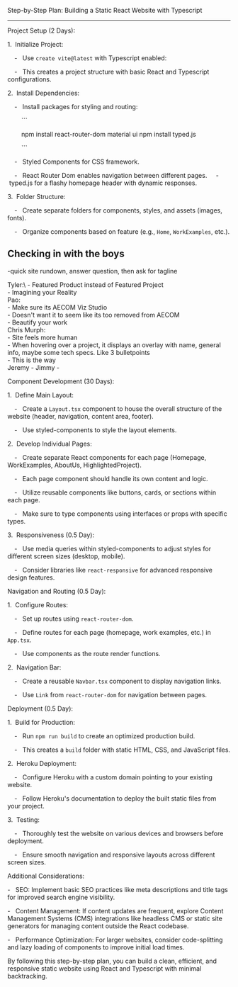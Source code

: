Step-by-Step Plan: Building a Static React Website with Typescript

------------------------------------------------------------------

Project Setup (2 Days):

1\.  Initialize Project:

    -   Use `create vite@latest` with Typescript enabled:

    -   This creates a project structure with basic React and Typescript configurations.

2\.  Install Dependencies:

    -   Install packages for styling and routing:

        ```

        npm install react-router-dom
        material ui
        npm install typed.js

        ```

    -   Styled Components for CSS framework.

    -   React Router Dom enables navigation between different pages.
    -   typed.js for a flashy homepage header with dynamic responses.

3\.  Folder Structure:

    -   Create separate folders for components, styles, and assets (images, fonts).

    -   Organize components based on feature (e.g., `Home`, `WorkExamples`, etc.).

## Checking in with the boys

-quick site rundown, answer question, then ask for tagline

Tyler:\ 
        - Featured Product instead of Featured Project \
        - Imagining your Reality\
Pao:\
        - Make sure its AECOM Viz Studio\
        - Doesn't want it to seem like its too removed from AECOM\
        - Beautify your work\
Chris Murph:\
        - Site feels more human\
        - When hovering over a project, it displays an overlay with name, general info, maybe some tech specs. Like 3 bulletpoints \
        - This is the way\
Jeremy
        - 
Jimmy
        -

Component Development (30 Days):

1\.  Define Main Layout:

    -   Create a `Layout.tsx` component to house the overall structure of the website (header, navigation, content area, footer).

    -   Use styled-components to style the layout elements.

2\.  Develop Individual Pages:

    -   Create separate React components for each page (Homepage, WorkExamples, AboutUs, HighlightedProject).

    -   Each page component should handle its own content and logic.

    -   Utilize reusable components like buttons, cards, or sections within each page.

    -   Make sure to type components using interfaces or props with specific types.

3\.  Responsiveness (0.5 Day):

    -   Use media queries within styled-components to adjust styles for different screen sizes (desktop, mobile).

    -   Consider libraries like `react-responsive` for advanced responsive design features.

Navigation and Routing (0.5 Day):

1\.  Configure Routes:

    -   Set up routes using `react-router-dom`.

    -   Define routes for each page (homepage, work examples, etc.) in `App.tsx`.

    -   Use components as the route render functions.

2\.  Navigation Bar:

    -   Create a reusable `Navbar.tsx` component to display navigation links.

    -   Use `Link` from `react-router-dom` for navigation between pages.

Deployment (0.5 Day):

1\.  Build for Production:

    -   Run `npm run build` to create an optimized production build.

    -   This creates a `build` folder with static HTML, CSS, and JavaScript files.

2\.  Heroku Deployment:

    -   Configure Heroku with a custom domain pointing to your existing website.

    -   Follow Heroku's documentation to deploy the built static files from your project.

3\.  Testing:

    -   Thoroughly test the website on various devices and browsers before deployment.

    -   Ensure smooth navigation and responsive layouts across different screen sizes.

Additional Considerations:

-   SEO: Implement basic SEO practices like meta descriptions and title tags for improved search engine visibility.

-   Content Management: If content updates are frequent, explore Content Management Systems (CMS) integrations like headless CMS or static site generators for managing content outside the React codebase.

-   Performance Optimization: For larger websites, consider code-splitting and lazy loading of components to improve initial load times.

By following this step-by-step plan, you can build a clean, efficient, and responsive static website using React and Typescript with minimal backtracking.